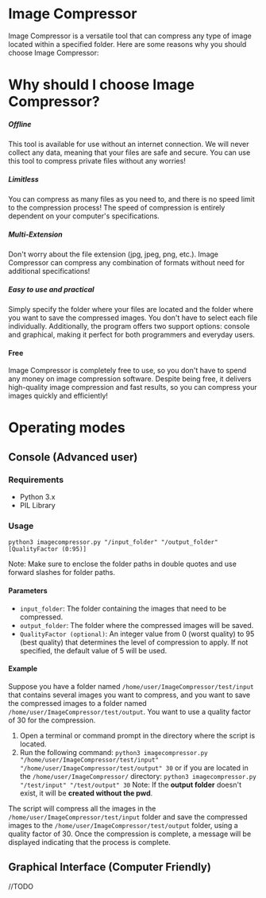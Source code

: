 # Image Compressor
Image Compressor is a versatile tool that can compress any type of image located within a specified folder. Here are some reasons why you should choose Image Compressor:
# Why should I choose Image Compressor?
##### Offline
This tool is available for use without an internet connection. We will never collect any data, meaning that your files are safe and secure. You can use this tool to compress private files without any worries!

##### Limitless
You can compress as many files as you need to, and there is no speed limit to the compression process! The speed of compression is entirely dependent on your computer's specifications.

##### Multi-Extension
Don't worry about the file extension (jpg, jpeg, png, etc.). Image Compressor can compress any combination of formats without need for additional specifications!

##### Easy to use and practical
Simply specify the folder where your files are located and the folder where you want to save the compressed images. You don't have to select each file individually. Additionally, the program offers two support options: console and graphical, making it perfect for both programmers and everyday users.

#### Free
Image Compressor is completely free to use, so you don't have to spend any money on image compression software. Despite being free, it delivers high-quality image compression and fast results, so you can compress your images quickly and efficiently!

# Operating modes

## Console (Advanced user)
### Requirements
-   Python 3.x
-   PIL Library

### Usage
`python3 imagecompressor.py "/input_folder" "/output_folder" [QualityFactor (0:95)]` 

Note: Make sure to enclose the folder paths in double quotes and use forward slashes for folder paths.

#### Parameters
-   `input_folder`: The folder containing the images that need to be compressed.
-   `output_folder`: The folder where the compressed images will be saved.
-   `QualityFactor (optional)`: An integer value from 0 (worst quality) to 95 (best quality) that determines the level of compression to apply. If not specified, the default value of 5 will be used.
#### Example

Suppose you have a folder named `/home/user/ImageCompressor/test/input` that contains several images you want to compress, and you want to save the compressed images to a folder named `/home/user/ImageCompressor/test/output`. You want to use a quality factor of 30 for the compression.

1.  Open a terminal or command prompt in the directory where the script is located.
2. Run the following command:
`python3 imagecompressor.py "/home/user/ImageCompressor/test/input" "/home/user/ImageCompressor/test/output" 30` 
or if you are located in the `/home/user/ImageCompressor/` directory:
`python3 imagecompressor.py "/test/input" "/test/output" 30` 
Note: If the **output folder** doesn't exist, it will be **created without the pwd**.

The script will compress all the images in the `/home/user/ImageCompressor/test/input` folder and save the compressed images to the `/home/user/ImageCompressor/test/output` folder, using a quality factor of 30. Once the compression is complete, a message will be displayed indicating that the process is complete.
## Graphical Interface (Computer Friendly)
//TODO
